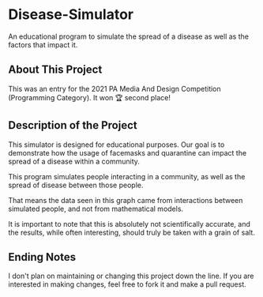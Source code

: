 # Disease-Simulator
An educational program to simulate the spread of a disease as well as the factors that impact it.

## About This Project

This was an entry for the 2021 PA Media And Design Competition (Programming Category).
It won 🏆 second place!

## Description of the Project

This simulator is designed for educational purposes. Our goal is to demonstrate how the usage of facemasks and quarantine can impact the spread of a disease within a community. 

This program simulates people interacting in a community, as well as the spread of disease between those people.

That means the data seen in this graph came from interactions between simulated people, and not from mathematical models. 

It is important to note that this is absolutely not scientifically accurate, and the results, while often interesting, should truly be taken with a grain of salt.

## Ending Notes

I don't plan on maintaining or changing this project down the line. If you are interested in making changes, feel free to fork it and make a pull request.
